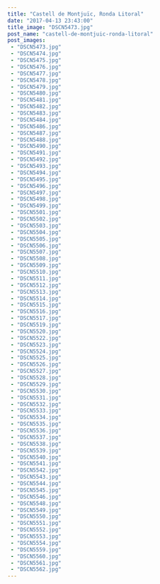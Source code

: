 ```yaml
---
title: "Castell de Montjuïc, Ronda Litoral"
date: "2017-04-13 23:43:00"
title_image: "DSCN5473.jpg"
post_name: "castell-de-montjuic-ronda-litoral"
post_images: 
 - "DSCN5473.jpg"
 - "DSCN5474.jpg"
 - "DSCN5475.jpg"
 - "DSCN5476.jpg"
 - "DSCN5477.jpg"
 - "DSCN5478.jpg"
 - "DSCN5479.jpg"
 - "DSCN5480.jpg"
 - "DSCN5481.jpg"
 - "DSCN5482.jpg"
 - "DSCN5483.jpg"
 - "DSCN5484.jpg"
 - "DSCN5486.jpg"
 - "DSCN5487.jpg"
 - "DSCN5488.jpg"
 - "DSCN5490.jpg"
 - "DSCN5491.jpg"
 - "DSCN5492.jpg"
 - "DSCN5493.jpg"
 - "DSCN5494.jpg"
 - "DSCN5495.jpg"
 - "DSCN5496.jpg"
 - "DSCN5497.jpg"
 - "DSCN5498.jpg"
 - "DSCN5499.jpg"
 - "DSCN5501.jpg"
 - "DSCN5502.jpg"
 - "DSCN5503.jpg"
 - "DSCN5504.jpg"
 - "DSCN5505.jpg"
 - "DSCN5506.jpg"
 - "DSCN5507.jpg"
 - "DSCN5508.jpg"
 - "DSCN5509.jpg"
 - "DSCN5510.jpg"
 - "DSCN5511.jpg"
 - "DSCN5512.jpg"
 - "DSCN5513.jpg"
 - "DSCN5514.jpg"
 - "DSCN5515.jpg"
 - "DSCN5516.jpg"
 - "DSCN5517.jpg"
 - "DSCN5519.jpg"
 - "DSCN5520.jpg"
 - "DSCN5522.jpg"
 - "DSCN5523.jpg"
 - "DSCN5524.jpg"
 - "DSCN5525.jpg"
 - "DSCN5526.jpg"
 - "DSCN5527.jpg"
 - "DSCN5528.jpg"
 - "DSCN5529.jpg"
 - "DSCN5530.jpg"
 - "DSCN5531.jpg"
 - "DSCN5532.jpg"
 - "DSCN5533.jpg"
 - "DSCN5534.jpg"
 - "DSCN5535.jpg"
 - "DSCN5536.jpg"
 - "DSCN5537.jpg"
 - "DSCN5538.jpg"
 - "DSCN5539.jpg"
 - "DSCN5540.jpg"
 - "DSCN5541.jpg"
 - "DSCN5542.jpg"
 - "DSCN5543.jpg"
 - "DSCN5544.jpg"
 - "DSCN5545.jpg"
 - "DSCN5546.jpg"
 - "DSCN5548.jpg"
 - "DSCN5549.jpg"
 - "DSCN5550.jpg"
 - "DSCN5551.jpg"
 - "DSCN5552.jpg"
 - "DSCN5553.jpg"
 - "DSCN5554.jpg"
 - "DSCN5559.jpg"
 - "DSCN5560.jpg"
 - "DSCN5561.jpg"
 - "DSCN5562.jpg"
---
```



